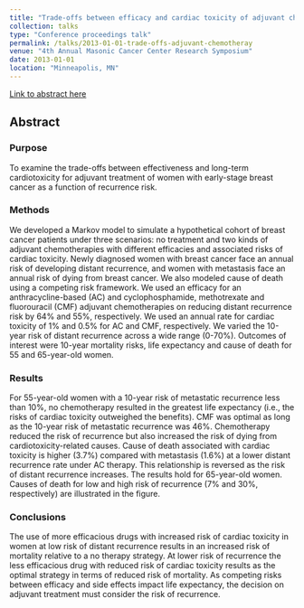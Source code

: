 ```yaml
---
title: "Trade-offs between efficacy and cardiac toxicity of adjuvant chemotherapy in early-stage breast cancer patients: Do competing risks matter?"
collection: talks
type: "Conference proceedings talk"
permalink: /talks/2013-01-01-trade-offs-adjuvant-chemotheray
venue: "4th Annual Masonic Cancer Center Research Symposium"
date: 2013-01-01
location: "Minneapolis, MN"
---
```


[Link to abstract here](https://smdm.confex.com/smdm/2013md/webprogram/Paper7907.html)

## Abstract
### Purpose
To examine the trade-offs between effectiveness and long-term cardiotoxicity for adjuvant treatment of women with early-stage breast cancer as a function of recurrence risk.

### Methods
We developed a Markov model to simulate a hypothetical cohort of breast cancer patients under three scenarios: no treatment and two kinds of adjuvant chemotherapies with different efficacies and associated risks of cardiac toxicity. Newly diagnosed women with breast cancer face an annual risk of developing distant recurrence, and women with metastasis face an annual risk of dying from breast cancer. We also modeled cause of death using a competing risk framework. We used an efficacy for an anthracycline-based (AC) and cyclophosphamide, methotrexate and fluorouracil (CMF) adjuvant chemotherapies on reducing distant recurrence risk by 64% and 55%, respectively. We used an annual rate for cardiac toxicity of 1% and 0.5% for AC and CMF, respectively. We varied the 10-year risk of distant recurrence across a wide range (0-70%). Outcomes of interest were 10-year mortality risks, life expectancy and cause of death for 55 and 65-year-old women.

### Results
For 55-year-old women with a 10-year risk of metastatic recurrence less than 10%, no chemotherapy resulted in the greatest life expectancy (i.e., the risks of cardiac toxicity outweighed the benefits). CMF was optimal as long as the 10-year risk of metastatic recurrence was 46%. Chemotherapy reduced the risk of recurrence but also increased the risk of dying from cardiotoxicity-related causes. Cause of death associated with cardiac toxicity is higher (3.7%) compared with metastasis (1.6%) at a lower distant recurrence rate under AC therapy. This relationship is reversed as the risk of distant recurrence increases. The results hold for 65-year-old women. Causes of death for low and high risk of recurrence (7% and 30%, respectively) are illustrated in the figure.

### Conclusions
The use of more efficacious drugs with increased risk of cardiac toxicity in women at low risk of distant recurrence results in an increased risk of mortality relative to a no therapy strategy. At lower risk of recurrence the less efficacious drug with reduced risk of cardiac toxicity results as the optimal strategy in terms of reduced risk of mortality. As competing risks between efficacy and side effects impact life expectancy, the decision on adjuvant treatment must consider the risk of recurrence.
